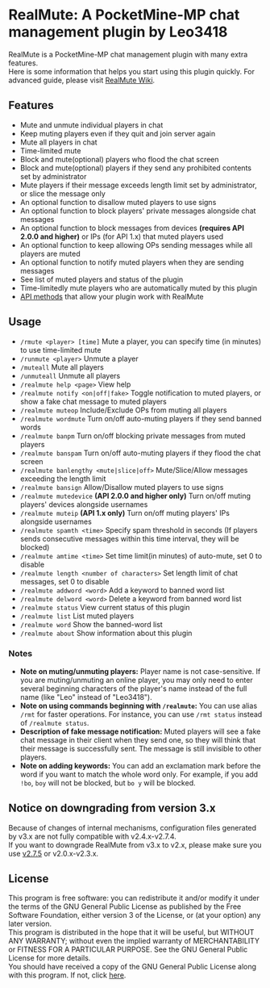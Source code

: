 # RealMute: A PocketMine-MP chat management plugin by Leo3418
RealMute is a PocketMine-MP chat management plugin with many extra features.  
Here is some information that helps you start using this plugin quickly. For advanced guide, please visit [RealMute Wiki](https://github.com/Leo3418/RealMute/wiki).

## Features
* Mute and unmute individual players in chat
* Keep muting players even if they quit and join server again
* Mute all players in chat
* Time-limited mute
* Block and mute(optional) players who flood the chat screen
* Block and mute(optional) players if they send any prohibited contents set by administrator
* Mute players if their message exceeds length limit set by administrator, or slice the message only
* An optional function to disallow muted players to use signs
* An optional function to block players' private messages alongside chat messages
* An optional function to block messages from devices **(requires API 2.0.0 and higher)** or IPs (for API 1.x) that muted players used
* An optional function to keep allowing OPs sending messages while all players are muted
* An optional function to notify muted players when they are sending messages
* See list of muted players and status of the plugin
* Time-limitedly mute players who are automatically muted by this plugin
* [API methods](https://github.com/Leo3418/RealMute/wiki/API-methods-guide) that allow your plugin work with RealMute

## Usage
* `/rmute <player> [time]` Mute a player, you can specify time (in minutes) to use time-limited mute
* `/runmute <player>` Unmute a player
* `/muteall` Mute all players
* `/unmuteall` Unmute all players
* `/realmute help <page>` View help
* `/realmute notify <on|off|fake>` Toggle notification to muted players, or show a fake chat message to muted players
* `/realmute muteop` Include/Exclude OPs from muting all players
* `/realmute wordmute` Turn on/off auto-muting players if they send banned words
* `/realmute banpm` Turn on/off blocking private messages from muted players
* `/realmute banspam` Turn on/off auto-muting players if they flood the chat screen
* `/realmute banlengthy <mute|slice|off>` Mute/Slice/Allow messages exceeding the length limit
* `/realmute bansign` Allow/Disallow muted players to use signs
* `/realmute mutedevice` **(API 2.0.0 and higher only)** Turn on/off muting players' devices alongside usernames
* `/realmute muteip` **(API 1.x only)** Turn on/off muting players' IPs alongside usernames
* `/realmute spamth <time>` Specify spam threshold in seconds (If players sends consecutive messages within this time interval, they will be blocked)
* `/realmute amtime <time>` Set time limit(in minutes) of auto-mute, set 0 to disable
* `/realmute length <number of characters>` Set length limit of chat messages, set 0 to disable
* `/realmute addword <word>` Add a keyword to banned word list
* `/realmute delword <word>` Delete a keyword from banned word list
* `/realmute status` View current status of this plugin
* `/realmute list` List muted players
* `/realmute word` Show the banned-word list
* `/realmute about` Show information about this plugin

### Notes
* **Note on muting/unmuting players:** Player name is not case-sensitive. If you are muting/unmuting an online player, you may only need to enter several beginning characters of the player's name instead of the full name (like "Leo" instead of "Leo3418").
* **Note on using commands beginning with `/realmute`:** You can use alias `/rmt` for faster operations. For instance, you can use `/rmt status` instead of `/realmute status`.
* **Description of fake message notification:** Muted players will see a fake chat message in their client when they send one, so they will think that their message is successfully sent. The message is still invisible to other players.
* **Note on adding keywords:** You can add an exclamation mark before the word if you want to match the whole word only. For example, if you add `!bo`, `boy` will not be blocked, but `bo y` will be blocked.

## Notice on downgrading from version 3.x
Because of changes of internal mechanisms, configuration files generated by v3.x are not fully compatible with v2.4.x-v2.7.4.  
If you want to downgrade RealMute from v3.x to v2.x, please make sure you use [v2.7.5](https://github.com/Leo3418/RealMute/releases/tag/v2.7.5) or v2.0.x-v2.3.x.  

## License
This program is free software: you can redistribute it and/or modify it under the terms of the GNU General Public License as published by the Free Software Foundation, either version 3 of the License, or (at your option) any later version.  
This program is distributed in the hope that it will be useful, but WITHOUT ANY WARRANTY; without even the implied warranty of MERCHANTABILITY or FITNESS FOR A PARTICULAR PURPOSE. See the GNU General Public License for more details.  
You should have received a copy of the GNU General Public License along with this program. If not, click [here](http://www.gnu.org/licenses/).